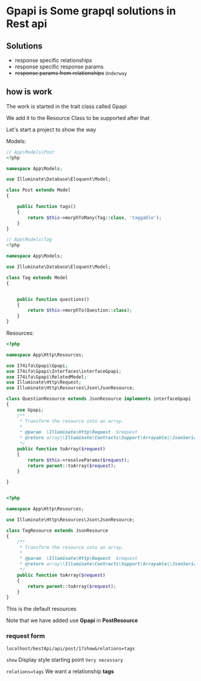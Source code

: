 # Gpapi is Some grapql solutions in Rest api

## Solutions

+ response specific relationships
+ response specific response params
+ ~~response params from relationships~~ ```Underway```

## how is work

The work is started in the trait class called Gpapi

We add it to the Resource Class to be supported after that

Let's start a project to show the way

Models:
```php
// App\Models\Post
<?php

namespace App\Models;

use Illuminate\Database\Eloquent\Model;

class Post extends Model
{

    public function tags()
    {
        return $this->morphToMany(Tag::class, 'taggable');
    }
}
```

```php
// App\Models\Tag
<?php

namespace App\Models;

use Illuminate\Database\Eloquent\Model;

class Tag extends Model
{


    public function questions()
    {
        return $this->morphTo(Question::class);
    }
}
```

Resources:

```php
<?php

namespace App\Http\Resources;

use I74ifa\Gpapi\Gpapi;
use I74ifa\Gpapi\Interfaces\interfaceGpapi;
use I74ifa\Gpapi\RelatedModel;
use Illuminate\Http\Request;
use Illuminate\Http\Resources\Json\JsonResource;

class QuestionResource extends JsonResource implements interfaceGpapi
{
    use Gpapi;
    /**
     * Transform the resource into an array.
     *
     * @param  \Illuminate\Http\Request  $request
     * @return array|\Illuminate\Contracts\Support\Arrayable|\JsonSerializable
     */
    public function toArray($request)
    {
        return $this->resolveParams($request);
        return parent::toArray($request);
    }

}
```
```php

<?php

namespace App\Http\Resources;

use Illuminate\Http\Resources\Json\JsonResource;

class TagResource extends JsonResource
{
    /**
     * Transform the resource into an array.
     *
     * @param  \Illuminate\Http\Request  $request
     * @return array|\Illuminate\Contracts\Support\Arrayable|\JsonSerializable
     */
    public function toArray($request)
    {
        return parent::toArray($request);
    }
}
```

This is the default resources

Note that we have added use **Gpapi** in **PostResource**


### request form

```
localhost/bestApi/api/post/1?show&relations=tags
```

```show``` Display style starting point ```Very necessary```

```relations=tags``` We want a relationship **tags**

